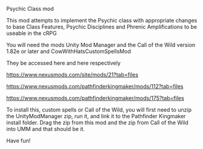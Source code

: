 Psychic Class mod

This mod attempts to implement the Psychic class with appropriate changes to base Class Features, Psychic Disciplines and Phrenic Amplifications to be useable in the cRPG

You will need the mods Unity Mod Manager and the Call of the Wild version 1.82e or later and CowWithHatsCustomSpellsMod

They be accessed here and here respectively

https://www.nexusmods.com/site/mods/21?tab=files

https://www.nexusmods.com/pathfinderkingmaker/mods/112?tab=files

https://www.nexusmods.com/pathfinderkingmaker/mods/175?tab=files

To install this, custom spells or Call of the Wild, you will first need to unzip the UnityModManager zip, run it, and link it to the Pathfinder Kingmaker install folder. Drag the zip from this mod and the zip from Call of the Wild into UMM and that should be it. 

Have fun!
